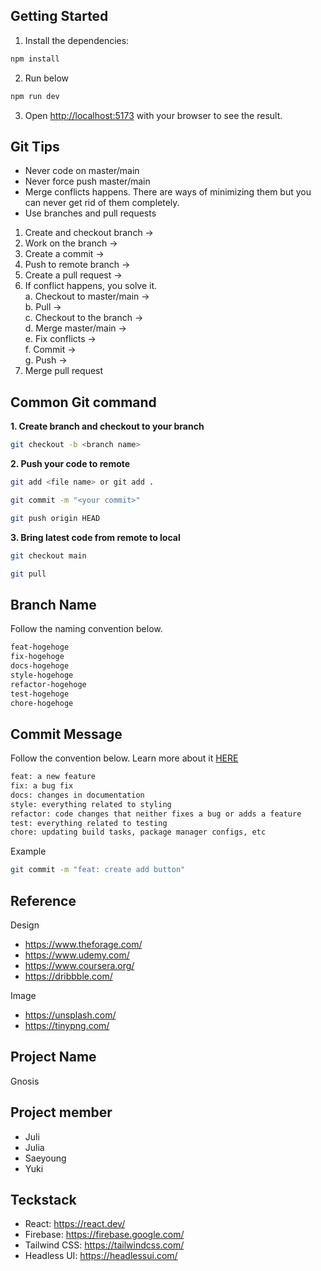 ## Getting Started

1. Install the dependencies:

```bash
npm install
```

2. Run below

```bash
npm run dev
```

3. Open [http://localhost:5173](http://localhost:5173) with your browser to see the result.

## Git Tips

- Never code on master/main
- Never force push master/main
- Merge conflicts happens. There are ways of minimizing them but you can never get rid of them completely.
- Use branches and pull requests

1. Create and checkout branch ->
2. Work on the branch ->
3. Create a commit ->
4. Push to remote branch ->
5. Create a pull request ->
6. If conflict happens, you solve it.  
   a. Checkout to master/main ->  
   b. Pull ->  
   c. Checkout to the branch ->  
   d. Merge master/main ->  
   e. Fix conflicts ->  
   f. Commit ->  
   g. Push ->
7. Merge pull request

## Common Git command

**1. Create branch and checkout to your branch**

```bash
git checkout -b <branch name>
```

**2. Push your code to remote**

```bash
git add <file name> or git add .
```

```bash
git commit -m "<your commit>"
```

```bash
git push origin HEAD
```

**3. Bring latest code from remote to local**

```bash
git checkout main
```

```bash
git pull
```

## Branch Name

Follow the naming convention below.

```bash
feat-hogehoge
fix-hogehoge
docs-hogehoge
style-hogehoge
refactor-hogehoge
test-hogehoge
chore-hogehoge
```

## Commit Message

Follow the convention below. Learn more about it [HERE](https://dev.to/chrissiemhrk/git-commit-message-5e21)

```bash
feat: a new feature
fix: a bug fix
docs: changes in documentation
style: everything related to styling
refactor: code changes that neither fixes a bug or adds a feature
test: everything related to testing
chore: updating build tasks, package manager configs, etc
```

Example

```bash
git commit -m "feat: create add button"
```

## Reference

Design

- https://www.theforage.com/
- https://www.udemy.com/
- https://www.coursera.org/
- https://dribbble.com/

Image

- https://unsplash.com/
- https://tinypng.com/

## Project Name

Gnosis

## Project member

- Juli
- Julia
- Saeyoung
- Yuki

## Teckstack

- React: https://react.dev/
- Firebase: https://firebase.google.com/
- Tailwind CSS: https://tailwindcss.com/
- Headless UI: https://headlessui.com/

